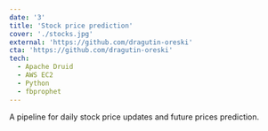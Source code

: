 ```yaml
---
date: '3'
title: 'Stock price prediction'
cover: './stocks.jpg'
external: 'https://github.com/dragutin-oreski'
cta: 'https://github.com/dragutin-oreski'
tech:
  - Apache Druid
  - AWS EC2
  - Python
  - fbprophet
---
```


A pipeline for daily stock price updates and future prices prediction.
